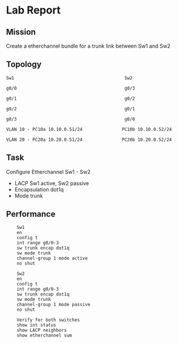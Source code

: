 # Lab Report

## Mission
Create a etherchannel bundle for a trunk link between Sw1 and Sw2

## Topology

    Sw1                                          Sw2
    
    g0/0                                         g0/3
    
    g0/1                                         g0/2
    
    g0/2                                         g0/1
    
    g0/3                                         g0/0

    VLAN 10 - PC10a 10.10.0.51/24               PC10b 10.10.0.52/24
  
    VLAN 20 - PC20a 10.20.0.51/24               PC20b 10.20.0.52/24

## Task
Configure Etherchannel Sw1 - Sw2
- LACP Sw1 active, Sw2 passive
- Encapsulation dot1q
- Mode trunk
  
## Performance
        Sw1
        en
        config t
        int range g0/0-3
        sw trunk encap dot1q
        sw mode trunk
        channel-group 1 mode active
        no shut

        Sw2
        en
        config t
        int range g0/0-3
        sw trunk encap dot1q
        sw mode trunk
        channel-group 1 mode passive
        no shut

        Verify for both switches
        show int status
        show LACP neighbors
        show etherchannel sum
        
